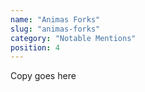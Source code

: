 ```yaml
---
name: "Animas Forks"
slug: "animas-forks"
category: "Notable Mentions"
position: 4
---
```


Copy goes here
